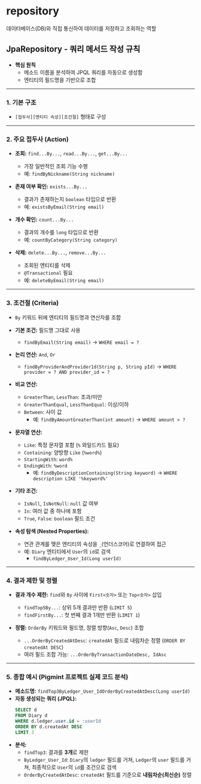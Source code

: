 # repository
데이터베이스(DB)와 직접 통신하여 데이터를 저장하고 조회하는 역할

## JpaRepository - 쿼리 메서드 작성 규칙


* **핵심 원칙**
    * 메소드 이름을 분석하여 JPQL 쿼리를 자동으로 생성함
    * 엔티티의 필드명을 기반으로 조합

-----

### **1. 기본 구조**

* `[접두사][엔티티 속성][조건절]` 형태로 구성

-----

### **2. 주요 접두사 (Action)**

* **조회:** `find...By...`, `read...By...`, `get...By...`

    * 가장 일반적인 조회 기능 수행
    * 예: `findByNickname(String nickname)`
  

* **존재 여부 확인:** `exists...By...`

    * 결과가 존재하는지 `boolean` 타입으로 반환
    * 예: `existsByEmail(String email)`
  

* **개수 확인:** `count...By...`

    * 결과의 개수를 `long` 타입으로 반환
    * 예: `countByCategory(String category)`
  

* **삭제:** `delete...By...`, `remove...By...`

    * 조회된 엔티티를 삭제
    * `@Transactional` 필요
    * 예: `deleteByEmail(String email)`
  

-----

### **3. 조건절 (Criteria)**

* `By` 키워드 뒤에 엔티티의 필드명과 연산자를 조합


* **기본 조건:** 필드명 그대로 사용

    * `findByEmail(String email)` → `WHERE email = ?`
  

* **논리 연산:** `And`, `Or`

    * `findByProviderAndProvider1d(String p, String pId)` → `WHERE provider = ? AND provider_id = ?`


* **비교 연산:**

    * `GreaterThan`, `LessThan`: 초과/미만
    * `GreaterThanEqual`, `LessThanEqual`: 이상/이하
    * `Between`: 사이 값
        * 예: `findByAmountGreaterThan(int amount)` → `WHERE amount > ?`


* **문자열 연산:**

    * `Like`: 특정 문자열 포함 (`%` 와일드카드 필요)
    * `Containing`: 양방향 `Like` (`%word%`)
    * `StartingWith`: `word%`
    * `EndingWith`: `%word`
        * 예: `findByDescriptionContaining(String keyword)` → `WHERE description LIKE '%keyword%'`


* **기타 조건:**

    * `IsNull`, `IsNotNull`: `null` 값 여부
    * `In`: 여러 값 중 하나에 포함
    * `True`, `False`: `boolean` 필드 조건


* **속성 탐색 (Nested Properties):**

    * 연관 관계를 맺은 엔티티의 속성을 `_`(언더스코어)로 연결하여 접근
    * 예: `Diary` 엔티티에서 `User`의 `id`로 검색
        * `findByLedger_User_Id(Long userId)`


-----

### **4. 결과 제한 및 정렬**

* **결과 개수 제한:** `find`와 `By` 사이에 `First<숫자>` 또는 `Top<숫자>` 삽입

    * `findTop5By...`: 상위 5개 결과만 반환 (`LIMIT 5`)
    * `findFirstBy...`: 첫 번째 결과 1개만 반환 (`LIMIT 1`)

* **정렬:** `OrderBy` 키워드와 필드명, 정렬 방향(`Asc`, `Desc`) 조합

    * `...OrderByCreatedAtDesc`: `createdAt` 필드로 내림차순 정렬 (`ORDER BY createdAt DESC`)
    * 여러 필드 조합 가능: `...OrderByTransactionDateDesc, IdAsc`


-----

### **5. 종합 예시 (Pigmint 프로젝트 실제 코드 분석)**

* **메소드명:** `findTop3ByLedger_User_IdOrderByCreatedAtDesc(Long userId)`
* **자동 생성되는 쿼리 (JPQL):**
  ```sql
  SELECT d 
  FROM Diary d 
  WHERE d.ledger.user.id = :userId 
  ORDER BY d.createdAt DESC 
  LIMIT 3
  ```
* **분석:**
    * `findTop3`: 결과를 **3개**로 제한
    * `ByLedger_User_Id`: `Diary`의 `ledger` 필드를 거쳐, `Ledger`의 `user` 필드를 거쳐, 최종적으로 `User`의 `id`를 조건으로 검색
    * `OrderByCreatedAtDesc`: `createdAt` 필드를 기준으로 **내림차순(최신순)** 정렬